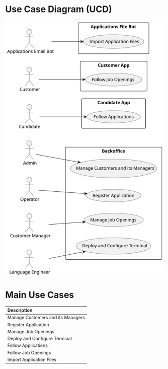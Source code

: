 # Use Case Diagram (UCD)

![Use Case Diagram](svg/use-case-diagram.svg)

# Main Use Cases

| Description                                |                   
|:-------------------------------------------|
| Manage Customers and its Managers          |
| Register Application                       |
| Manage Job Openings                        |
| Deploy and Configure Terminal              |
| Follow Applications                        |
| Follow Job Openings                        |
| Import Application Files                   |
